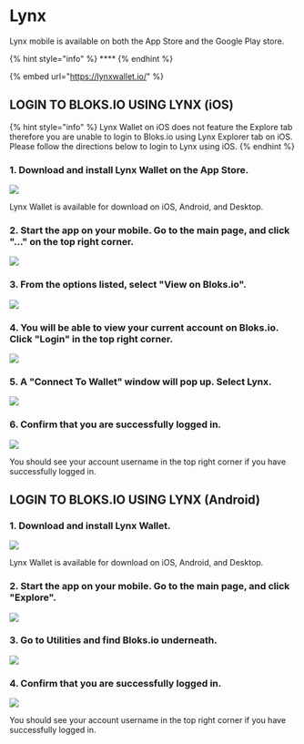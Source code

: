 # Lynx

Lynx mobile is available on both the App Store and the Google Play store. 

{% hint style="info" %}
\*\*\*\*
{% endhint %}

{% embed url="https://lynxwallet.io/" %}

## LOGIN TO BLOKS.IO USING LYNX \(iOS\)

{% hint style="info" %}
Lynx Wallet on iOS does not feature the Explore tab therefore you are unable to login to Bloks.io using Lynx Explorer tab on iOS. Please follow the directions below to login to Lynx using iOS.
{% endhint %}

### 1. Download and install Lynx Wallet on the App Store. <a id="1-download-and-install-nova-wallet"></a>

![](../../.gitbook/assets/image%20%28248%29.png)

Lynx Wallet is available for download on iOS, Android, and Desktop.

### 2. Start the app on your mobile. Go to the main page, and click "..." on the top right corner. <a id="2-start-the-app-on-your-mobile-go-to-the-main-page-and-click-more"></a>

![](../../.gitbook/assets/image%20%2834%29.png)

### 3. From the options listed, select "View on Bloks.io". <a id="3-click-discovery-under-more"></a>

![](../../.gitbook/assets/image%20%28207%29.png)

### 4. You will be able to view your current account on Bloks.io. Click "Login" in the top right corner. <a id="4-scroll-down-to-tool-section-and-click-on-bloks"></a>

![](../../.gitbook/assets/image%20%2895%29.png)

### 5. A "Connect To Wallet" window will pop up. Select Lynx. <a id="4-scroll-down-to-tool-section-and-click-on-bloks"></a>

![](../../.gitbook/assets/image%20%28206%29.png)

### 6. Confirm that you are successfully logged in. <a id="4-scroll-down-to-tool-section-and-click-on-bloks"></a>

![](../../.gitbook/assets/image%20%2851%29.png)

You should see your account username in the top right corner if you have successfully logged in.

## LOGIN TO BLOKS.IO USING LYNX \(Android\)

### 1. Download and install Lynx Wallet. <a id="1-download-and-install-nova-wallet"></a>

![](../../.gitbook/assets/image%20%28243%29.png)

Lynx Wallet is available for download on iOS, Android, and Desktop.

### 2. Start the app on your mobile. Go to the main page, and click "Explore". <a id="2-start-the-app-on-your-mobile-go-to-the-main-page-and-click-more"></a>

![](../../.gitbook/assets/image%20%28182%29.png)

### 3. Go to Utilities and find Bloks.io underneath. <a id="3-click-discovery-under-more"></a>

![](../../.gitbook/assets/image%20%282%29.png)

### 4. Confirm that you are successfully logged in. <a id="4-scroll-down-to-tool-section-and-click-on-bloks"></a>

![](../../.gitbook/assets/image%20%28192%29.png)

You should see your account username in the top right corner if you have successfully logged in.[  
](https://app.gitbook.com/@eos-cafe-block/s/bloks/~/drafts/-Ln_9pDSa4pUka2peWf5/primary/login/mobile-wallets)[  
](https://app.gitbook.com/@eos-cafe-block/s/bloks/~/drafts/-Ln_9pDSa4pUka2peWf5/primary/login/mobile-wallets)

